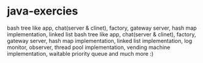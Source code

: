 # java-exercies
bash tree like app, chat(server &amp; clinet), factory, gateway server, hash map implementation, linked list bash tree like app, chat(server &amp; clinet), factory, gateway server, hash map implementation, linked list implementation, log monitor, observer, thread pool implementation, vending machine implementation, waitable priority queue and much more :)
